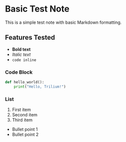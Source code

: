 # Basic Test Note

This is a simple test note with basic Markdown formatting.

## Features Tested

- **Bold text**
- *Italic text*
- `code inline`

### Code Block

```python
def hello_world():
    print("Hello, Trilium!")
```

### List

1. First item
2. Second item
3. Third item

- Bullet point 1
- Bullet point 2
